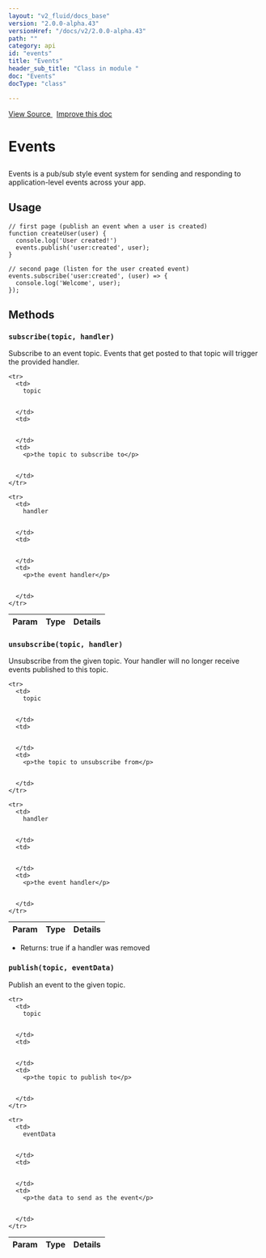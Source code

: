 ```yaml
---
layout: "v2_fluid/docs_base"
version: "2.0.0-alpha.43"
versionHref: "/docs/v2/2.0.0-alpha.43"
path: ""
category: api
id: "events"
title: "Events"
header_sub_title: "Class in module "
doc: "Events"
docType: "class"

---
```





<div class="improve-docs">
<a href='http://github.com/driftyco/ionic2/tree/master/ionic/util/events.ts#L0'>
View Source
</a>
&nbsp;
<a href='http://github.com/driftyco/ionic2/edit/master/ionic/util/events.ts#L0'>
Improve this doc
</a>
</div>





<h1 class="api-title">


Events






</h1>






<p>Events is a pub/sub style event system for sending and responding to application-level
events across your app.</p>

<!-- @usage tag -->

<h2>Usage</h2>

<pre><code class="lang-ts">// first page (publish an event when a user is created)
function createUser(user) {
  console.log(&#39;User created!&#39;)
  events.publish(&#39;user:created&#39;, user);
}

// second page (listen for the user created event)
events.subscribe(&#39;user:created&#39;, (user) =&gt; {
  console.log(&#39;Welcome&#39;, user); 
});
</code></pre>




<!-- @property tags -->


<!-- methods on the class -->

<h2>Methods</h2>

<div id="subscribe"></div>

<h3>
<code>subscribe(topic,&nbsp;handler)</code>
  

</h3>

Subscribe to an event topic. Events that get posted to that topic
will trigger the provided handler.



<table class="table" style="margin:0;">
  <thead>
    <tr>
      <th>Param</th>
      <th>Type</th>
      <th>Details</th>
    </tr>
  </thead>
  <tbody>
    
    <tr>
      <td>
        topic
        
        
      </td>
      <td>
        
  
      </td>
      <td>
        <p>the topic to subscribe to</p>

        
      </td>
    </tr>
    
    <tr>
      <td>
        handler
        
        
      </td>
      <td>
        
  
      </td>
      <td>
        <p>the event handler</p>

        
      </td>
    </tr>
    
  </tbody>
</table>








<div id="unsubscribe"></div>

<h3>
<code>unsubscribe(topic,&nbsp;handler)</code>
  

</h3>

Unsubscribe from the given topic. Your handler will
no longer receive events published to this topic.



<table class="table" style="margin:0;">
  <thead>
    <tr>
      <th>Param</th>
      <th>Type</th>
      <th>Details</th>
    </tr>
  </thead>
  <tbody>
    
    <tr>
      <td>
        topic
        
        
      </td>
      <td>
        
  
      </td>
      <td>
        <p>the topic to unsubscribe from</p>

        
      </td>
    </tr>
    
    <tr>
      <td>
        handler
        
        
      </td>
      <td>
        
  
      </td>
      <td>
        <p>the event handler</p>

        
      </td>
    </tr>
    
  </tbody>
</table>





* Returns: 
   true if a handler was removed






<div id="publish"></div>

<h3>
<code>publish(topic,&nbsp;eventData)</code>
  

</h3>

Publish an event to the given topic.



<table class="table" style="margin:0;">
  <thead>
    <tr>
      <th>Param</th>
      <th>Type</th>
      <th>Details</th>
    </tr>
  </thead>
  <tbody>
    
    <tr>
      <td>
        topic
        
        
      </td>
      <td>
        
  
      </td>
      <td>
        <p>the topic to publish to</p>

        
      </td>
    </tr>
    
    <tr>
      <td>
        eventData
        
        
      </td>
      <td>
        
  
      </td>
      <td>
        <p>the data to send as the event</p>

        
      </td>
    </tr>
    
  </tbody>
</table>






<!-- related link --><!-- end content block -->


<!-- end body block -->

